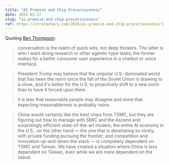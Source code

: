```yaml
---
title: "AI Promise and Chip Precariousness"
date: 2025-02-27
slug: "ai-promise-and-chip-precariousness"
ref: https://stratechery.com/2025/ai-promise-and-chip-precariousness/?access_token=eyJhbGciOiJSUzI1NiIsImtpZCI6InN0cmF0ZWNoZXJ5LnBhc3Nwb3J0Lm9ubGluZSIsInR5cCI6IkpXVCJ9.eyJhdWQiOiJzdHJhdGVjaGVyeS5wYXNzcG9ydC5vbmxpbmUiLCJhenAiOiJIS0xjUzREd1Nod1AyWURLYmZQV00xIiwiZW50Ijp7InVyaSI6WyJodHRwczovL3N0cmF0ZWNoZXJ5LmNvbS8yMDI1L2FpLXByb21pc2UtYW5kLWNoaXAtcHJlY2FyaW91c25lc3MvIl19LCJleHAiOjE3NDMyMjY4MjAsImlhdCI6MTc0MDYzNDgyMCwiaXNzIjoiaHR0cHM6Ly9hcHAucGFzc3BvcnQub25saW5lL29hdXRoIiwic2NvcGUiOiJmZWVkOnJlYWQgYXJ0aWNsZTpyZWFkIGFzc2V0OnJlYWQgY2F0ZWdvcnk6cmVhZCBlbnRpdGxlbWVudHMgcG9kY2FzdCByc3MiLCJzdWIiOiJDS2VVZm9aR2c4OXF3MU1WY2dnWXMiLCJ1c2UiOiJhY2Nlc3MifQ.T0fNbkth2UNm03wWSNUU-TwmGwz-Ao7HBRgyeDumBzAq6Cwh442uPeaKp9zgyWPCTu1u_h7dvJa15U5Pqek3D2hLKxvA717pPzMgf4uJk97muE1l7inJBf9FNXXajX1lg1PplQq_awUhOZJ3jBZ1n7hNZogvFdpk09rk7e51YeJ4BYqeqpBiE2L_bkgooVIFeUBGi1v2HBozYqVY7WFsErmk4mQP7MTUiuNMfDKl2dSONzariKSpe_a3OVFQWqZ6gLUZinH46rVP9hORZlAUbRI7Qm3DqqgxYmfaICw6e0ydoPWjKptNNolRjojymElwUEhzbhCwRdrFQH4m_I6VFA
---
```


Quoting [Ben Thompson](https://stratechery.com/2025/ai-promise-and-chip-precariousness/?access_token=eyJhbGciOiJSUzI1NiIsImtpZCI6InN0cmF0ZWNoZXJ5LnBhc3Nwb3J0Lm9ubGluZSIsInR5cCI6IkpXVCJ9.eyJhdWQiOiJzdHJhdGVjaGVyeS5wYXNzcG9ydC5vbmxpbmUiLCJhenAiOiJIS0xjUzREd1Nod1AyWURLYmZQV00xIiwiZW50Ijp7InVyaSI6WyJodHRwczovL3N0cmF0ZWNoZXJ5LmNvbS8yMDI1L2FpLXByb21pc2UtYW5kLWNoaXAtcHJlY2FyaW91c25lc3MvIl19LCJleHAiOjE3NDMyMjY4MjAsImlhdCI6MTc0MDYzNDgyMCwiaXNzIjoiaHR0cHM6Ly9hcHAucGFzc3BvcnQub25saW5lL29hdXRoIiwic2NvcGUiOiJmZWVkOnJlYWQgYXJ0aWNsZTpyZWFkIGFzc2V0OnJlYWQgY2F0ZWdvcnk6cmVhZCBlbnRpdGxlbWVudHMgcG9kY2FzdCByc3MiLCJzdWIiOiJDS2VVZm9aR2c4OXF3MU1WY2dnWXMiLCJ1c2UiOiJhY2Nlc3MifQ.T0fNbkth2UNm03wWSNUU-TwmGwz-Ao7HBRgyeDumBzAq6Cwh442uPeaKp9zgyWPCTu1u_h7dvJa15U5Pqek3D2hLKxvA717pPzMgf4uJk97muE1l7inJBf9FNXXajX1lg1PplQq_awUhOZJ3jBZ1n7hNZogvFdpk09rk7e51YeJ4BYqeqpBiE2L_bkgooVIFeUBGi1v2HBozYqVY7WFsErmk4mQP7MTUiuNMfDKl2dSONzariKSpe_a3OVFQWqZ6gLUZinH46rVP9hORZlAUbRI7Qm3DqqgxYmfaICw6e0ydoPWjKptNNolRjojymElwUEhzbhCwRdrFQH4m_I6VFA):

> conversation is the realm of quick wits, not deep thinkers. The latter is who I want doing research or other agentic-type tasks; the former makes for a better consumer user experience in a chatbot or voice interface.

> President Trump may believe that the unipolar U.S.-dominated world that has been the norm since the fall of the Soviet Union is drawing to a close, and it's better for the U.S. to proactively shift to a new norm than to have it forced upon them.

> it is less that reasonable people may disagree and more that expecting reasonableness is probably naive.

> China would certainly like the best chips from TSMC, but they are figuring out how to manage with SMIC and the Ascend and surprisingly efficient state-of-the-art models; the entire AI economy in the U.S., on the other hand — the one that is developing so nicely, with private funding pursuing the frontier, and competition and innovation up-and-down the stack — is completely dependent on TSMC and Taiwan. We have created a situation where China is *less* dependent on Taiwan, even while we are *more* dependent on the island.